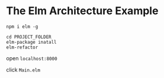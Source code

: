 # The Elm Architecture Example


```
npm i elm -g

cd PROJECT_FOLDER
elm-package inatall
elm-refactor
```

open `localhost:8000`

click `Main.elm`
